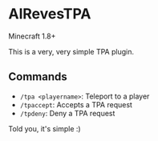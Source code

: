 # AlRevesTPA
Minecraft 1.8+

This is a very, very simple TPA plugin.

## Commands
- ``/tpa <playername>``: Teleport to a player
- ``/tpaccept``: Accepts a TPA request
- ``/tpdeny``: Deny a TPA request

Told you, it's simple :)
